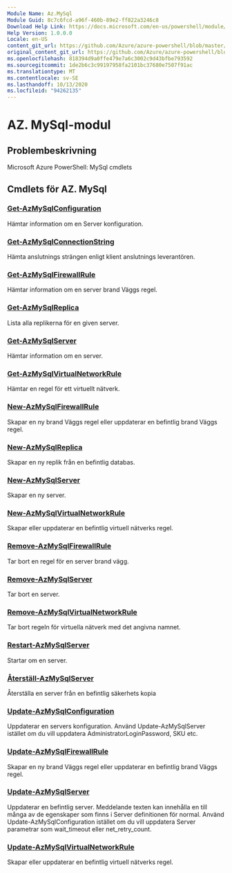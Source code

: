 ```yaml
---
Module Name: Az.MySql
Module Guid: 8c7c6fcd-a96f-460b-89e2-ff822a3246c8
Download Help Link: https://docs.microsoft.com/en-us/powershell/module/az.mysql
Help Version: 1.0.0.0
Locale: en-US
content_git_url: https://github.com/Azure/azure-powershell/blob/master/src/MySql/help/Az.MySql.md
original_content_git_url: https://github.com/Azure/azure-powershell/blob/master/src/MySql/help/Az.MySql.md
ms.openlocfilehash: 818394d9a0ffe479e7a6c3002c9d43bfbe793592
ms.sourcegitcommit: 1de2b6c3c99197958fa2101bc37680e7507f91ac
ms.translationtype: MT
ms.contentlocale: sv-SE
ms.lasthandoff: 10/13/2020
ms.locfileid: "94262135"
---
```

# AZ. MySql-modul
## Problembeskrivning
Microsoft Azure PowerShell: MySql cmdlets

## Cmdlets för AZ. MySql
### [Get-AzMySqlConfiguration](Get-AzMySqlConfiguration.md)
Hämtar information om en Server konfiguration.

### [Get-AzMySqlConnectionString](Get-AzMySqlConnectionString.md)
Hämta anslutnings strängen enligt klient anslutnings leverantören.

### [Get-AzMySqlFirewallRule](Get-AzMySqlFirewallRule.md)
Hämtar information om en server brand Väggs regel.

### [Get-AzMySqlReplica](Get-AzMySqlReplica.md)
Lista alla replikerna för en given server.

### [Get-AzMySqlServer](Get-AzMySqlServer.md)
Hämtar information om en server.

### [Get-AzMySqlVirtualNetworkRule](Get-AzMySqlVirtualNetworkRule.md)
Hämtar en regel för ett virtuellt nätverk.

### [New-AzMySqlFirewallRule](New-AzMySqlFirewallRule.md)
Skapar en ny brand Väggs regel eller uppdaterar en befintlig brand Väggs regel.

### [New-AzMySqlReplica](New-AzMySqlReplica.md)
Skapar en ny replik från en befintlig databas.

### [New-AzMySqlServer](New-AzMySqlServer.md)
Skapar en ny server.

### [New-AzMySqlVirtualNetworkRule](New-AzMySqlVirtualNetworkRule.md)
Skapar eller uppdaterar en befintlig virtuell nätverks regel.

### [Remove-AzMySqlFirewallRule](Remove-AzMySqlFirewallRule.md)
Tar bort en regel för en server brand vägg.

### [Remove-AzMySqlServer](Remove-AzMySqlServer.md)
Tar bort en server.

### [Remove-AzMySqlVirtualNetworkRule](Remove-AzMySqlVirtualNetworkRule.md)
Tar bort regeln för virtuella nätverk med det angivna namnet.

### [Restart-AzMySqlServer](Restart-AzMySqlServer.md)
Startar om en server.

### [Återställ-AzMySqlServer](Restore-AzMySqlServer.md)
Återställa en server från en befintlig säkerhets kopia

### [Update-AzMySqlConfiguration](Update-AzMySqlConfiguration.md)
Uppdaterar en servers konfiguration.
Använd Update-AzMySqlServer istället om du vill uppdatera AdministratorLoginPassword, SKU etc.

### [Update-AzMySqlFirewallRule](Update-AzMySqlFirewallRule.md)
Skapar en ny brand Väggs regel eller uppdaterar en befintlig brand Väggs regel.

### [Update-AzMySqlServer](Update-AzMySqlServer.md)
Uppdaterar en befintlig server.
Meddelande texten kan innehålla en till många av de egenskaper som finns i Server definitionen för normal.
Använd Update-AzMySqlConfiguration istället om du vill uppdatera Server parametrar som wait_timeout eller net_retry_count.

### [Update-AzMySqlVirtualNetworkRule](Update-AzMySqlVirtualNetworkRule.md)
Skapar eller uppdaterar en befintlig virtuell nätverks regel.


